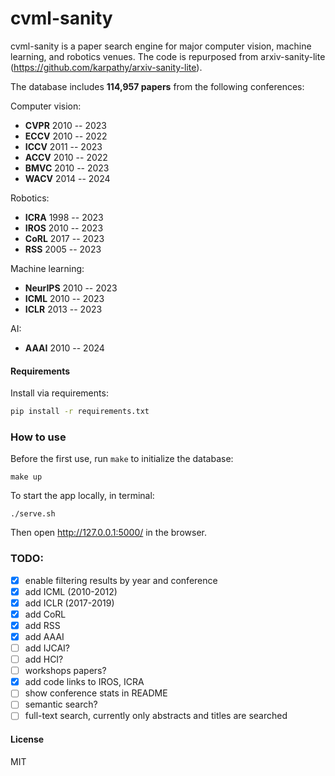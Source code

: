 # cvml-sanity

cvml-sanity is a paper search engine for major computer vision, machine learning, and robotics venues. The code is repurposed from arxiv-sanity-lite (https://github.com/karpathy/arxiv-sanity-lite).

The database includes **114,957 papers** from the following conferences:

Computer vision: 
- **CVPR** 2010 -- 2023
- **ECCV** 2010 -- 2022
- **ICCV** 2011 -- 2023
- **ACCV** 2010 -- 2022
- **BMVC** 2010 -- 2023
- **WACV** 2014 -- 2024
  
Robotics:
- **ICRA** 1998 -- 2023
- **IROS** 2010 -- 2023
- **CoRL** 2017 -- 2023
- **RSS**  2005 -- 2023

Machine learning:
- **NeurIPS** 2010 -- 2023
- **ICML** 2010 -- 2023
- **ICLR** 2013 -- 2023

AI:
- **AAAI** 2010 -- 2024

#### Requirements

 Install via requirements:

 ```bash
 pip install -r requirements.txt
 ```

### How to use
Before the first use, run `make` to initialize the database:
```
make up
```


To start the app locally, in terminal:

```
./serve.sh
```

Then open http://127.0.0.1:5000/ in the browser.


### TODO: 
- [x] enable filtering results by year and conference
- [x] add ICML (2010-2012)
- [x] add ICLR (2017-2019)
- [x] add CoRL
- [x] add RSS
- [x] add AAAI
- [ ] add IJCAI?
- [ ] add HCI?
- [ ] workshops papers? 
- [x] add code links to IROS, ICRA
- [ ] show conference stats in README
- [ ] semantic search?
- [ ] full-text search, currently only abstracts and titles are searched

#### License

MIT
